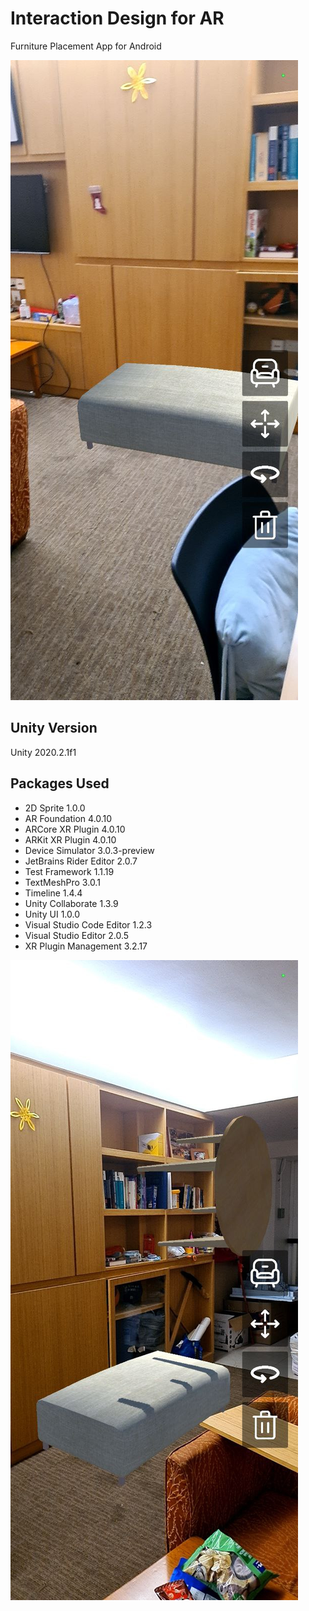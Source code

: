 # Interaction Design for AR
Furniture Placement App for Android

![Cover Image](./docs/cover.jpg)

## Unity Version
Unity 2020.2.1f1

## Packages Used
- 2D Sprite 1.0.0
- AR Foundation 4.0.10
- ARCore XR Plugin 4.0.10
- ARKit XR Plugin 4.0.10
- Device Simulator 3.0.3-preview
- JetBrains Rider Editor 2.0.7
- Test Framework 1.1.19
- TextMeshPro 3.0.1
- Timeline 1.4.4
- Unity Collaborate 1.3.9
- Unity UI 1.0.0
- Visual Studio Code Editor 1.2.3
- Visual Studio Editor 2.0.5
- XR Plugin Management 3.2.17

![Having fun](./docs/funky.jpg)
